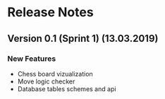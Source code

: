 # Release Notes
## Version 0.1 (Sprint 1) (13.03.2019)
### New Features
* Chess board vizualization
* Move logic checker
* Database tables schemes and api
